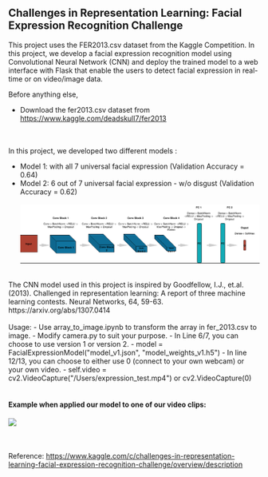 ## Challenges in Representation Learning: Facial Expression Recognition Challenge

This project uses the FER2013.csv dataset from the Kaggle Competition. In this project, we develop a facial expression recognition model using Convolutional Neural Network (CNN) and deploy the trained model to a web interface with Flask that enable the users to detect facial expression in real-time or on video/image data.


Before anything else, 
- Download the fer2013.csv dataset from https://www.kaggle.com/deadskull7/fer2013 

<br/><br/>
In this project, we developed two different models : 
- Model 1: with all 7 universal facial expression (Validation Accuracy = 0.64)
- Model 2: 6 out of 7 universal facial expression - w/o disgust (Validation Accuracy = 0.62)
<br/><br/>
![](cnn.png)
<br/>
The CNN model used in this project is inspired by Goodfellow, I.J., et.al. (2013). Challenged in representation learning: A report of three machine learning contests. Neural Networks, 64, 59-63. https://arxiv.org/abs/1307.0414
<br/><br/>
Usage:
- Use array_to_image.ipynb to transform the array in fer_2013.csv to image.
- Modify camera.py to suit your purpose.
- In Line 6/7, you can choose to use version 1 or version 2.  
- model = FacialExpressionModel("model_v1.json", "model_weights_v1.h5")
- In line 12/13, you can choose to either use 0 (connect to your own webcam) or your own video.  
- self.video = cv2.VideoCapture("/Users/expression_test.mp4") or cv2.VideoCapture(0)
<br/><br/>

#### Example when applied our model to one of our video clips:
![](fer_sample.gif)

<br/><br/>
Reference: https://www.kaggle.com/c/challenges-in-representation-learning-facial-expression-recognition-challenge/overview/description
<br/><br/>
